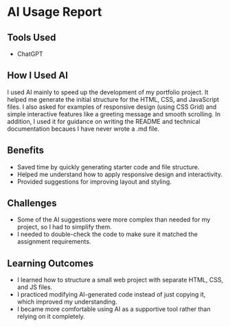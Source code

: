 # AI Usage Report

## Tools Used
- ChatGPT

## How I Used AI
I used AI mainly to speed up the development of my portfolio project. It helped me generate the initial structure for the HTML, CSS, and JavaScript files. I also asked for examples of responsive design (using CSS Grid) and simple interactive features like a greeting message and smooth scrolling. In addition, I used it for guidance on writing the README and technical documentation becaues I have never wrote a .md file.

## Benefits
- Saved time by quickly generating starter code and file structure.
- Helped me understand how to apply responsive design and interactivity.
- Provided suggestions for improving layout and styling.

## Challenges
- Some of the AI suggestions were more complex than needed for my project, so I had to simplify them.
- I needed to double-check the code to make sure it matched the assignment requirements.

## Learning Outcomes
- I learned how to structure a small web project with separate HTML, CSS, and JS files.
- I practiced modifying AI-generated code instead of just copying it, which improved my understanding.
- I became more comfortable using AI as a supportive tool rather than relying on it completely.
